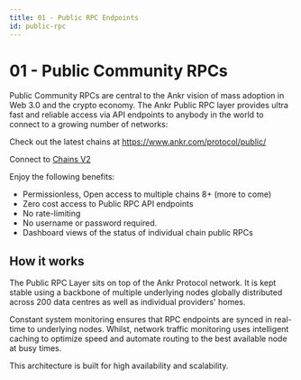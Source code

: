 ```yaml
---
title: 01 - Public RPC Endpoints
id: public-rpc
---
```


# 01 - Public Community RPCs

Public Community RPCs are central to the Ankr vision of mass adoption in Web 3.0 and the crypto economy. The Ankr Public RPC layer provides ultra fast and reliable access via API endpoints to anybody in the world to connect to a growing number of networks:

Check out the latest chains at https://www.ankr.com/protocol/public/

Connect to [Chains V2](category/chains-v2)

Enjoy the following benefits:

* Permissionless, Open access to multiple chains 8+ (more to come)
* Zero cost access to Public RPC API endpoints
* No rate-limiting
* No username or password required.
* Dashboard views of the status of individual chain public RPCs

## How it works

The Public RPC Layer sits on top of the Ankr Protocol network. It is kept stable using a backbone of multiple underlying nodes globally distributed across 200 data centres as well as individual providers' homes.

Constant system monitoring ensures that RPC endpoints are synced in real-time to underlying nodes. Whilst, network traffic monitoring uses intelligent caching to optimize speed and automate routing to the best available node at busy times.

This architecture is built for high availability and scalability.

